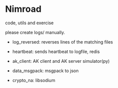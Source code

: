 
# Nimroad

code, utils and exercise

please create logs/ manually.

- log_reversed: reverses lines of the matching files

- heartbeat: sends heartbeat to logfile, redis

- ak_client: AK client and AK server simulator(py)

- data_msgpack: msgpack to json

- crypto_na: libsodium